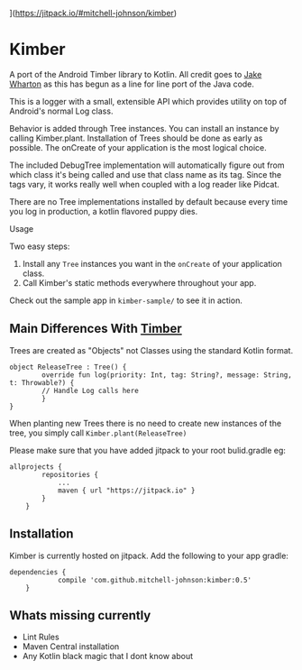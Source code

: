 [](https://jitpack.io/v/mitchell-johnson/kimber.svg)](https://jitpack.io/#mitchell-johnson/kimber)
# Kimber
A port of the Android Timber library to Kotlin. All credit goes to [Jake Wharton](https://github.com/JakeWharton) as this has begun as a line for line port of the Java code.

This is a logger with a small, extensible API which provides utility on top of Android's normal Log class.

Behavior is added through Tree instances. You can install an instance by calling Kimber.plant. Installation of Trees should be done as early as possible. The onCreate of your application is the most logical choice.

The included DebugTree implementation will automatically figure out from which class it's being called and use that class name as its tag. Since the tags vary, it works really well when coupled with a log reader like Pidcat.

There are no Tree implementations installed by default because every time you log in production, a kotlin flavored puppy dies.

Usage

Two easy steps:

1. Install any `Tree` instances you want in the `onCreate` of your application class.
2. Call Kimber's static methods everywhere throughout your app.

Check out the sample app in `kimber-sample/` to see it in action.

## Main Differences With [Timber](https://github.com/JakeWharton/timber)
Trees are created as "Objects" not Classes using the standard Kotlin format.
```
object ReleaseTree : Tree() {
        override fun log(priority: Int, tag: String?, message: String, t: Throwable?) {
        // Handle Log calls here
        }
}
```
When planting new Trees there is no need to create new instances of the tree, you simply call `Kimber.plant(ReleaseTree)`

Please make sure that you have added jitpack to your root bulid.gradle eg:
```
allprojects {
		repositories {
			...
			maven { url "https://jitpack.io" }
		}
	}
```

## Installation
Kimber is currently hosted on jitpack. Add the following to your app gradle:
```
dependencies {
	        compile 'com.github.mitchell-johnson:kimber:0.5'
	}
```




## Whats missing currently
- Lint Rules
- Maven Central installation
- Any Kotlin black magic that I dont know about
